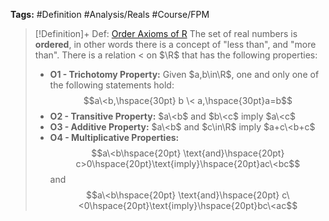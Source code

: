 ---
---

**Tags:** #Definition #Analysis/Reals #Course/FPM 

 > 
 > \[!Definition\]+ Def: [Order Axioms of R](Order%20Axioms%20of%20R.md)
 > The set of real numbers is **ordered**, in other words there is a concept of "less than", and "more than". There is a relation \< on $\R$ that has the following properties:
 > 
 > * **O1 - Trichotomy Property:** Given $a,b\in\R$, one and only one of the following statements hold:
 >   $$a\<b,\hspace{30pt} b \< a,\hspace{30pt}a=b$$
 > * **O2 - Transitive Property:** $a\<b$ and $b\<c$ imply $a\<c$
 > * **O3 - Additive Property:** $a\<b$ and $c\in\R$ imply $a+c\<b+c$
 > * **O4 - Multiplicative Properties:**
 >   $$a\<b\hspace{20pt} \text{and}\hspace{20pt} c>0\hspace{20pt}\text{imply}\hspace{20pt}ac\<bc$$
 >   and
 >   $$a\<b\hspace{20pt} \text{and}\hspace{20pt} c\<0\hspace{20pt}\text{imply}\hspace{20pt}bc\<ac$$

